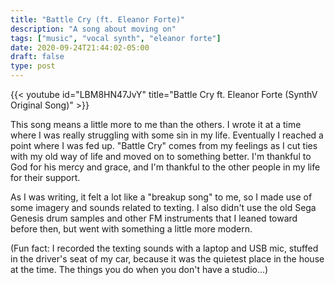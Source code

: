 ```yaml
---
title: "Battle Cry (ft. Eleanor Forte)"
description: "A song about moving on"
tags: ["music", "vocal synth", "eleanor forte"]
date: 2020-09-24T21:44:02-05:00
draft: false
type: post
---
```


{{< youtube id="LBM8HN47JvY" title="Battle Cry ft. Eleanor Forte (SynthV Original Song)" >}}

This song means a little more to me than the others. I wrote it at a time where I was really struggling with some sin in my life. Eventually I reached a point where I was fed up. "Battle Cry" comes from my feelings as I cut ties with my old way of life and moved on to something better. I'm thankful to God for his mercy and grace, and I'm thankful to the other people in my life for their support.

As I was writing, it felt a lot like a "breakup song" to me, so I made use of some imagery and sounds related to texting. I also didn't use the old Sega Genesis drum samples and other FM instruments that I leaned toward before then, but went with something a little more modern.

(Fun fact: I recorded the texting sounds with a laptop and USB mic, stuffed in the driver's seat of my car, because it was the quietest place in the house at the time. The things you do when you don't have a studio...)
